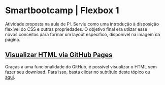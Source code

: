 # Smartbootcamp | Flexbox 1
Atividade proposta na aula de PI. Serviu como uma introdução à disposição flexível do CSS e outras propriedades. O objetivo final era utlizar esse novos conceitos para formar um layout específico, disponível na imagem da página.

## [Visualizar HTML via GitHub Pages](https://kai-nix.github.io/smartbootcamp-flexbox01/pratica_css_flex-box.html)
Graças a uma funcionalidade do GitHub, é possível visualizar o HTML sem fazer seu download. Para isso, basta clicar no subtítulo deste tópico ou [aqui](https://kai-nix.github.io/smartbootcamp-flexbox01/pratica_css_flex-box.html).
